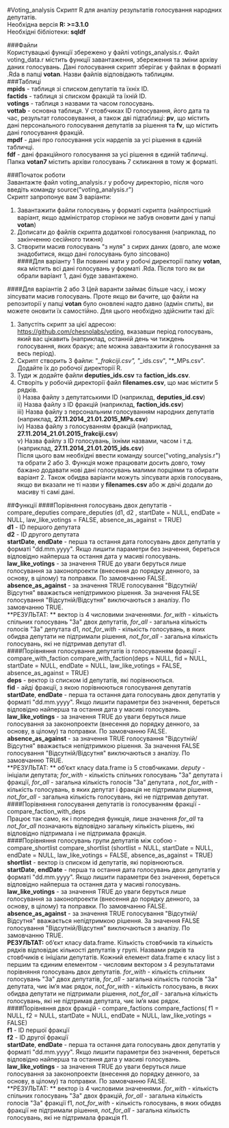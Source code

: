 #Voting_analysis
Скрипт R для аналізу результатів голосування народних депутатів.  
Необхідна версія **R: >=3.1.0**  
Необхідні бібліотеки: **sqldf**  

###Файли  
Користувацькі функції збережено у файлі votings_analysis.r. Файл voting_data.r містить  функції завантаження, збереження та зміни архіву даних голосувань.  Дані голосування скрипт зберігає у файлах в форматі .Rda в папці **votan**. Назви файлів відповідають таблицям.  
###Таблиці  
**mpids** - таблиця зі списком депутатів та їхніх ID.  
**factids** - таблиця зі списком фракцій та їхній ID.  
**votings** - таблиця з назвами та часом голосувань.  
**vottab** - основна таблиця. У стовбчиках ID голосування, його дата та час, результат голосовування, а також дві підтаблиці: **pv**, що містить дані персонального голосування депутатів за рішення та **fv**, що містить дані голосування фракцій.  
**mpdf** - дані про голосування усіх нардепів за усі рішення в єдиній табличці.   
**fdf** - дані фракційного голосування за усі рішення в єдиній табличці.  
Папка **votan7** містить архіви голосувань 7 скликання в тому ж форматі.  

###Початок роботи  
Завантажте файл voting_analysis.r у робочу директорію, після чого введіть команду source("voting_analysis.r")  
Скрипт запропонує вам 3 варіанти:  
1) Завантажити файли голосувань у форматі скрипта (найпростіший варіант, якщо адміністратор сторінки не забув оновити дані у папці **votan**)   
2) Дописати до файлів скрипта додаткові голосування (наприклад, по закінченню сесійного тижня)  
3) Створити масив голосувань "з нуля" з сирих даних (довго, але може знадобитися, якщо дані голосувань було зіпсовано)  
####Для варіанту 1 
Ви повинні мати у робочі директорії папку **votan**, яка містить всі дані голосувань у форматі .Rda. Після того як ви обрали варіант 1, дані буде завантажено.  
  
####Для варіантів 2 або 3
Цей варанти займає більше часу, і можу зіпсувати масив голосувань. Проте якщо ви бачите, що файли на репозиторії у папці **votan** було оновлені надто давно (адмін спить), ви можете оновити їх самостійно. Для цього необхідно здійснити такі дії:  
1. Запустіть скрипт за цієї адресою: https://github.com/chesnolabs/voting, вказавши період голосувань, який вас цікавить (наприклад, останній день чи тиждень голосування, яких бракує; але можна завантажити й голосування за весь період).    
2. Скрипт створить 3 файли: "*_frakciji.csv", "*_ids.csv", "*_MPs.csv". Додайте їх до робочої директорії R.  
3. Туди ж додайте файли **deputies_ids.csv** та **faction_ids.csv**.  
4. Створіть у робочій директорії файл **filenames.csv**, що має містити 5 рядків.  
i) Назва файлу з депутатськими ID (наприклад, **deputies_id.csv**)  
ii) Назва файлу з ID фракцій (наприклад, **faction_ids.csv**)  
iii) Назва файлу з персональним голосуванням народних депутатів (наприклад, **27.11.2014_21.01.2015_MPs.csv**)  
iv) Назва файлу з голосуванням фракцій (наприклад, **27.11.2014_21.01.2015_frakciji.csv**)  
v) Назва файлу з ID голосувань, їхніми назвами, часом і т.д. (наприклад, **27.11.2014_21.01.2015_ids.csv**)  
Після цього вам необхідні ввести команду source("voting_analysis.r") та обрати 2 або 3. Функція може працювати досить довго, тому бажано додавати нові дані голосувань малими порціями та обирати варіант 2. Також обидва варіанти можуть зіпсувати архів голосувань, якщо ви вказали не ті назви у **filenames.csv** або ж двічі додали до масиву ті самі дані. 

##Функції
####Порівняння голосувань двох депутатів - compare_deputies
compare_deputies (d1, d2 , startDate = NULL, endDate = NULL, law_like_votings = FALSE, absence_as_against = TRUE)  
**d1** - ID першого депутата  
**d2** - ID другого депутата  
**startDate**, **endDate** - перша та остання дата голосувань двох депутатів у форматі "dd.mm.yyyy". Якщо лишити параметри без значення, береться відповідно найперша та остання дата у масиві голосувань.   
**law_like_votings** - за значення TRUE до уваги беруться лише голосування за законопроекти (внесення до порядку денного, за основу, в цілому) та поправки. По замовчанню FALSE.  
**absence_as_against** - за значення TRUE голосування "Відсутній/Відсутня" вважається непідтримкою рішення. За значення FALSE голосування "Відсутній/Відсутня" виключаються з аналізу. По замовчанню TRUE.  
**РЕЗУЛЬТАТ: ** вектор із 4 числовими значеннями. *for_with* - кількість спільних голосувань "За" двох депутатів, *for_all* - загальна кількість голосів "За" депутата d1, *not_for_with* - кількість голосувань, в яких обидва депутати не підтримали рішення, *not_for_all* - загальна кількість голосувань, які не підтримав депутат d1.  
####Порівняння голосування депутатів із голосуванням фракції - compare_with_faction
compare_with_faction(deps = NULL, fid = NULL, startDate = NULL, endDate = NULL, law_like_votings = FALSE, absence_as_against = TRUE)  
**deps** - вектор із списком id депутатів, які порівнюються.  
**fid** - айді фракції, з якою порівнюються голосування депутатів  
**startDate**, **endDate** - перша та остання дата голосувань двох депутатів у форматі "dd.mm.yyyy". Якщо лишити параметри без значення, береться відповідно найперша та остання дата у масиві голосувань.   
**law_like_votings** - за значення TRUE до уваги беруться лише голосування за законопроекти (внесення до порядку денного, за основу, в цілому) та поправки. По замовчанню FALSE.  
**absence_as_against** - за значення TRUE голосування "Відсутній/Відсутня" вважається непідтримкою рішення. За значення FALSE голосування "Відсутній/Відсутня" виключаються з аналізу. По замовчанню TRUE.  
**РЕЗУЛЬТАТ: ** об’єкт класу data.frame із 5 стовбчиками. *deputy* - ініціали депутата;  *for_with* - кількість спільних голосувань "За" депутата і фракції, *for_all* - загальна кількість голосів "За" депутата , *not_for_with* - кількість голосувань, в яких депутат і фракція не підтримали рішення, *not_for_all* - загальна кількість голосувань, які не підтримав депутат.  
####Порівняння голосування депутатів із голосуванням фракції - compare_faction_with_deps  
Працює так само, як і попередня функція, лише значення *for_all* та *not_for_all* позначають відповідно загальну кількість рішень, які відповідно підтримала і не підтримала фракція.  
####Порівняння голосувань групи депутатів між собою - compare_shortlist
compare_shortlist (shortlist = NULL, startDate = NULL, endDate = NULL, law_like_votings = FALSE, absence_as_against = TRUE)  
**shortlist** - вектор із списком id депутатів, які порівнюються.  
**startDate**, **endDate** - перша та остання дата голосувань двох депутатів у форматі "dd.mm.yyyy". Якщо лишити параметри без значення, береться відповідно найперша та остання дата у масиві голосувань.  
**law_like_votings** - за значення TRUE до уваги беруться лише голосування за законопроекти (внесення до порядку денного, за основу, в цілому) та поправки. По замовчанню FALSE.  
**absence_as_against** - за значення TRUE голосування "Відсутній/Відсутня" вважається непідтримкою рішення. За значення FALSE голосування "Відсутній/Відсутня" виключаються з аналізу. По замовчанню TRUE.  
**РЕЗУЛЬТАТ:** об’єкт класу data.frame. Кількість стовбчиків та кількість рядків відповідає кількості депутатів у групі. Назвами рядків та стовбчиків є ініціали депутатів. Кожний елемент data.frame є класу list з першим та єдиним елементом - числовим вектором з 4 результатами порівняння голосувань двох депутатів.   *for_with* - кількість спільних голосувань "За" двох депутатів, *for_all* - загальна кількість голосів "За" депутата, чиє ім’я має рядок, *not_for_with* - кількість голосувань, в яких обидва депутати не підтримали рішення, *not_for_all* - загальна кількість голосувань, які не підтримав депутата, чиє ім’я має рядок.  
####Порівняння двох фракцій - compare_factions
compare_factions( f1 = NULL, f2 = NULL, startDate = NULL, endDate = NULL, law_like_votings = FALSE)  
**f1** - ID першої фракції  
**f2** - ID другої фракції  
**startDate**, **endDate** - перша та остання дата голосувань двох депутатів у форматі "dd.mm.yyyy". Якщо лишити параметри без значення, береться відповідно найперша та остання дата у масиві голосувань.   
**law_like_votings** - за значення TRUE до уваги беруться лише голосування за законопроекти (внесення до порядку денного, за основу, в цілому) та поправки. По замовчанню FALSE.  
**РЕЗУЛЬТАТ: ** вектор із 4 числовими значеннями. *for_with* - кількість спільних голосувань "За" двох фракцій, *for_all* - загальна кількість голосів "За" фракції f1, *not_for_with* - кількість голосувань, в яких обидвs фракції не підтримали рішення, *not_for_all* - загальна кількість голосувань, які не підтримала фракція f1.  
